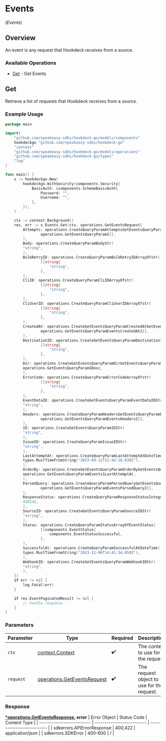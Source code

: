 # Events
(*Events*)

## Overview

An event is any request that Hookdeck receives from a source.

### Available Operations

* [Get](#get) - Get Events

## Get

Retrieve a list of requests that Hookdeck receives from a source.

### Example Usage

```go
package main

import(
	"github.com/speakeasy-sdks/hookdeck-go/models/components"
	hookdeckgo "github.com/speakeasy-sdks/hookdeck-go"
	"context"
	"github.com/speakeasy-sdks/hookdeck-go/models/operations"
	"github.com/speakeasy-sdks/hookdeck-go/types"
	"log"
)

func main() {
    s := hookdeckgo.New(
        hookdeckgo.WithSecurity(components.Security{
            BasicAuth: &components.SchemeBasicAuth{
                Password: "",
                Username: "",
            },
        }),
    )

    ctx := context.Background()
    res, err := s.Events.Get(ctx, operations.GetEventsRequest{
        Attempts: operations.CreateQueryParamAttemptsGetEventsQueryParam2(
                operations.GetEventsQueryParam2{},
        ),
        Body: operations.CreateQueryParamBodyStr(
        "string",
        ),
        BulkRetryID: operations.CreateQueryParamBulkRetryIDArrayOfstr(
                []string{
                    "string",
                },
        ),
        CliID: operations.CreateQueryParamCliIDArrayOfstr(
                []string{
                    "string",
                },
        ),
        CliUserID: operations.CreateQueryParamCliUserIDArrayOfstr(
                []string{
                    "string",
                },
        ),
        CreatedAt: operations.CreateGetEventsQueryParamCreatedAtGetEventsQueryParamEventsCreatedAt2(
                operations.GetEventsQueryParamEventsCreatedAt2{},
        ),
        DestinationID: operations.CreateGetEventsQueryParamDestinationIDArrayOfstr(
                []string{
                    "string",
                },
        ),
        Dir: operations.CreateGetEventsQueryParamDirGetEventsQueryParam1(
        operations.GetEventsQueryParam1Desc,
        ),
        ErrorCode: operations.CreateQueryParamErrorCodeArrayOfstr(
                []string{
                    "string",
                },
        ),
        EventDataID: operations.CreateGetEventsQueryParamEventDataIDStr(
        "string",
        ),
        Headers: operations.CreateQueryParamHeadersGetEventsQueryParamEventsHeaders2(
                operations.GetEventsQueryParamEventsHeaders2{},
        ),
        ID: operations.CreateGetEventsQueryParamIDStr(
        "string",
        ),
        IssueID: operations.CreateQueryParamIssueIDStr(
        "string",
        ),
        LastAttemptAt: operations.CreateQueryParamLastAttemptAtDateTime(
        types.MustTimeFromString("2023-09-12T22:44:18.030Z"),
        ),
        OrderBy: operations.CreateGetEventsQueryParamOrderByGetEventsQueryParamEvents1(
        operations.GetEventsQueryParamEvents1LastAttemptAt,
        ),
        ParsedQuery: operations.CreateQueryParamParsedQueryGetEventsQueryParamEventsParsedQuery2(
                operations.GetEventsQueryParamEventsParsedQuery2{},
        ),
        ResponseStatus: operations.CreateQueryParamResponseStatusInteger(
        438142,
        ),
        SourceID: operations.CreateGetEventsQueryParamSourceIDStr(
        "string",
        ),
        Status: operations.CreateQueryParamStatusArrayOfEventStatus(
                []components.EventStatus{
                    components.EventStatusSuccessful,
                },
        ),
        SuccessfulAt: operations.CreateQueryParamSuccessfulAtDateTime(
        types.MustTimeFromString("2023-12-06T14:41:34.659Z"),
        ),
        WebhookID: operations.CreateGetEventsQueryParamWebhookIDStr(
        "string",
        ),
    })
    if err != nil {
        log.Fatal(err)
    }

    if res.EventPaginatedResult != nil {
        // handle response
    }
}
```

### Parameters

| Parameter                                                                  | Type                                                                       | Required                                                                   | Description                                                                |
| -------------------------------------------------------------------------- | -------------------------------------------------------------------------- | -------------------------------------------------------------------------- | -------------------------------------------------------------------------- |
| `ctx`                                                                      | [context.Context](https://pkg.go.dev/context#Context)                      | :heavy_check_mark:                                                         | The context to use for the request.                                        |
| `request`                                                                  | [operations.GetEventsRequest](../../models/operations/geteventsrequest.md) | :heavy_check_mark:                                                         | The request object to use for the request.                                 |


### Response

**[*operations.GetEventsResponse](../../models/operations/geteventsresponse.md), error**
| Error Object               | Status Code                | Content Type               |
| -------------------------- | -------------------------- | -------------------------- |
| sdkerrors.APIErrorResponse | 400,422                    | application/json           |
| sdkerrors.SDKError         | 400-600                    | */*                        |

